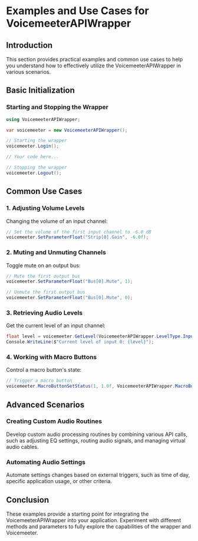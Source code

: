 
# Examples and Use Cases for VoicemeeterAPIWrapper

## Introduction

This section provides practical examples and common use cases to help you understand how to effectively utilize the VoicemeeterAPIWrapper in various scenarios.

## Basic Initialization

### Starting and Stopping the Wrapper

```csharp
using VoicemeeterAPIWrapper;

var voicemeeter = new VoicemeeterAPIWrapper();

// Starting the wrapper
voicemeeter.Login();

// Your code here...

// Stopping the wrapper
voicemeeter.Logout();
```

## Common Use Cases

### 1. Adjusting Volume Levels

Changing the volume of an input channel:

```csharp
// Set the volume of the first input channel to -6.0 dB
voicemeeter.SetParameterFloat("Strip[0].Gain", -6.0f);
```

### 2. Muting and Unmuting Channels

Toggle mute on an output bus:

```csharp
// Mute the first output bus
voicemeeter.SetParameterFloat("Bus[0].Mute", 1);

// Unmute the first output bus
voicemeeter.SetParameterFloat("Bus[0].Mute", 0);
```

### 3. Retrieving Audio Levels

Get the current level of an input channel:

```csharp
float level = voicemeeter.GetLevel(VoicemeeterAPIWrapper.LevelType.Input, 0);
Console.WriteLine($"Current level of input 0: {level}");
```

### 4. Working with Macro Buttons

Control a macro button's state:

```csharp
// Trigger a macro button
voicemeeter.MacroButtonSetStatus(1, 1.0f, VoicemeeterAPIWrapper.MacroButtonMode.Trigger);
```

## Advanced Scenarios

### Creating Custom Audio Routines

Develop custom audio processing routines by combining various API calls, such as adjusting EQ settings, routing audio signals, and managing virtual audio cables.

### Automating Audio Settings

Automate settings changes based on external triggers, such as time of day, specific application usage, or other criteria.

## Conclusion

These examples provide a starting point for integrating the VoicemeeterAPIWrapper into your application. Experiment with different methods and parameters to fully explore the capabilities of the wrapper and Voicemeeter.
